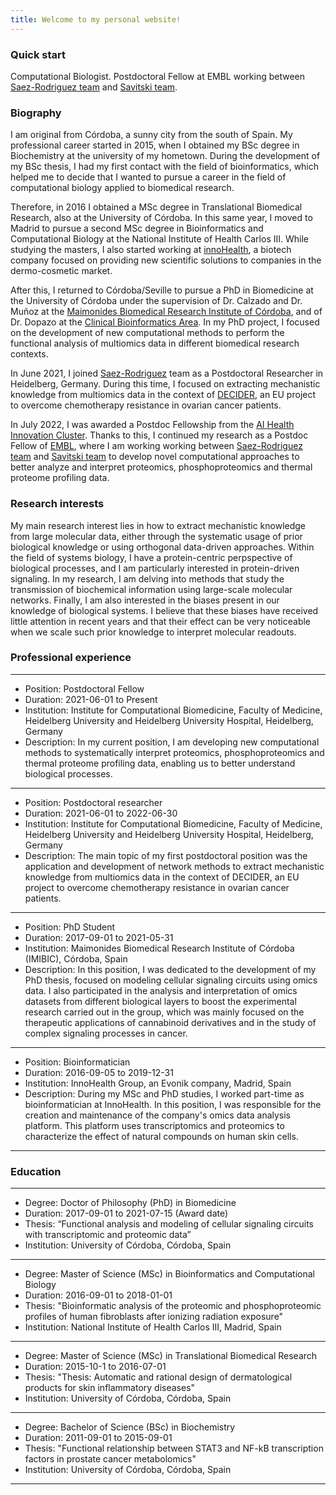 ```yaml
---
title: Welcome to my personal website!
---
```


### Quick start

Computational Biologist. Postdoctoral Fellow at EMBL working between [Saez-Rodriguez team](https://saezlab.org/) and [Savitski team](https://www.embl.org/groups/savitski/). 

### Biography

I am original from Córdoba, a sunny city from the south of Spain. My professional career started in 2015, when I obtained my BSc degree in Biochemistry at the university of my hometown. During the development of my BSc thesis, I had my first contact with the field of bioinformatics, which helped me to decide that I wanted to pursue a career in the field of computational biology applied to biomedical research. 

Therefore, in 2016 I obtained a MSc degree in Translational Biomedical Research, also at the University of Córdoba. In this same year, I moved to Madrid to pursue a second MSc degree in Bioinformatics and Computational Biology at the National Institute of Health Carlos III. While studying the masters, I also started working at [innoHealth](https://personal-care.evonik.com/en/about/innohealth), a biotech company focused on providing new scientific solutions to companies in the dermo-cosmetic market. 

After this, I returned to Córdoba/Seville to pursue a PhD in Biomedicine at the University of Córdoba under the supervision of Dr. Calzado and Dr. Muñoz at the [Maimonides Biomedical Research Institute of Córdoba](https://www.imibic.org/), and of Dr. Dopazo at the [Clinical Bioinformatics Area](https://www.clinbioinfosspa.es/). In my PhD project, I focused on the development of new computational methods to perform the functional analysis of multiomics data in different biomedical research contexts. 

In June 2021, I joined [Saez-Rodriguez](https://saezlab.org/) team as a Postdoctoral Researcher in Heidelberg, Germany. During this time, I focused on extracting mechanistic knowledge from multiomics data in the context of [DECIDER](https://www.deciderproject.eu/), an EU project to overcome chemotherapy resistance in ovarian cancer patients.

In July 2022, I was awarded a Postdoc Fellowship from the [AI Health Innovation Cluster](https://www.aih-cluster.ai/). Thanks to this, I continued my research as a Postdoc Fellow of [EMBL](https://www.embl.org/), where I am working working between [Saez-Rodriguez team](https://saezlab.org/) and [Savitski team](https://www.embl.org/groups/savitski/) to develop novel computational approaches to better analyze and interpret proteomics, phosphoproteomics and thermal proteome profiling data.

### Research interests

My main research interest lies in how to extract mechanistic knowledge from large molecular data, either through the systematic usage of prior biological knowledge or using orthogonal data-driven approaches. Within the field of systems biology, I have a protein-centric perpspective of biological processes, and I am particularly interested in protein-driven signaling. In my research, I am delving into methods that study the transmission of biochemical information using large-scale molecular networks. Finally, I am also interested in the biases present in our knowledge of biological systems. I believe that these biases have received little attention in recent years and that their effect can be very noticeable when we scale such prior knowledge to interpret molecular readouts.

### Professional experience

---

- Position: Postdoctoral Fellow
- Duration: 2021-06-01 to Present
- Institution: Institute for Computational Biomedicine, Faculty of Medicine, Heidelberg University and Heidelberg University Hospital, Heidelberg, Germany
- Description: In my current position, I am developing new computational methods to systematically interpret proteomics, phosphoproteomics and thermal proteome profiling data, enabling us to better understand biological processes.

---

- Position: Postdoctoral researcher
- Duration: 2021-06-01 to 2022-06-30
- Institution: Institute for Computational Biomedicine, Faculty of Medicine, Heidelberg University and Heidelberg University Hospital, Heidelberg, Germany
- Description: The main topic of my first postdoctoral position was the application and development of network methods to extract mechanistic knowledge from multiomics data in the context of DECIDER, an EU project to overcome chemotherapy resistance in ovarian cancer patients.

---

- Position: PhD Student
- Duration: 2017-09-01 to 2021-05-31
- Institution: Maimonides Biomedical Research Institute of Córdoba (IMIBIC), Córdoba, Spain
- Description: In this position, I was dedicated to the development of my PhD thesis, focused on modeling cellular signaling circuits using omics data. I also participated in the analysis and interpretation of omics datasets from different biological layers to boost the experimental research carried out in the group, which was mainly focused on the therapeutic applications of cannabinoid derivatives and in the study of complex signaling processes in cancer.

---

- Position: Bioinformatician
- Duration: 2016-09-05 to 2019-12-31
- Institution: InnoHealth Group, an Evonik company, Madrid, Spain
- Description: During my MSc and PhD studies, I worked part-time as bioinformatician at InnoHealth. In this position, I was responsible for the creation and maintenance of the company's omics data analysis platform. This platform uses transcriptomics and proteomics to characterize the effect of natural compounds on human skin cells.

---

### Education

---

- Degree: Doctor of Philosophy (PhD) in Biomedicine
- Duration: 2017-09-01 to 2021-07-15 (Award date)
- Thesis: “Functional analysis and modeling of cellular signaling circuits with transcriptomic and proteomic data”
- Institution: University of Córdoba, Córdoba, Spain

---

- Degree: Master of Science (MSc) in Bioinformatics and Computational Biology
- Duration: 2016-09-01 to 2018-01-01
- Thesis: "Bioinformatic analysis of the proteomic and phosphoproteomic profiles of human fibroblasts after ionizing radiation exposure"
- Institution: National Institute of Health Carlos III, Madrid, Spain

---

- Degree: Master of Science (MSc) in Translational Biomedical Research
- Duration: 2015-10-1 to 2016-07-01
- Thesis: "Thesis: Automatic and rational design of dermatological products for skin inflammatory diseases"
- Institution: University of Córdoba, Córdoba, Spain

---

- Degree: Bachelor of Science (BSc) in Biochemistry
- Duration: 2011-09-01 to 2015-09-01
- Thesis: "Functional relationship between STAT3 and NF-kB transcription factors in prostate cancer metabolomics"
- Institution: University of Córdoba, Córdoba, Spain

---

